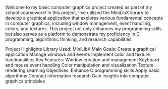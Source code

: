 
Welcome to my basic computer graphics project created as part of my school coursework! In this project, I've utilized the MiniLibX library to develop a graphical application that explores various fundamental concepts in computer graphics, including window management, event handling, colors, and textures. This project not only enhances my programming skills but also serves as a platform to demonstrate my proficiency in C programming, algorithmic thinking, and research capabilities.

Project Highlights
Library Used: MiniLibX
Main Goals:
Create a graphical application
Manage windows and events
Implement color and texture functionalities
Key Features:
Window creation and management
Keyboard and mouse event handling
Color manipulation and visualization
Texture rendering
Learning Objectives:
Enhance C programming skills
Apply basic algorithms
Conduct information research
Gain insights into computer graphics principles

